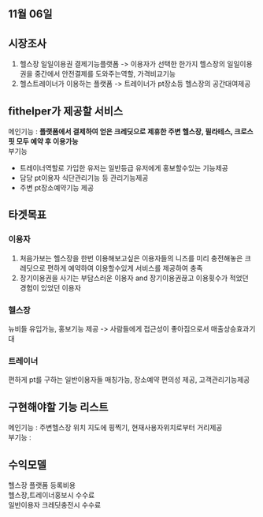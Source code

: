 ## 11월 06일 

## 시장조사
1. 헬스장 일일이용권 결제기능플랫폼 -> 이용자가 선택한 한가지 헬스장의 일일이용권을 중간에서 안전결제를 도와주는역할, 가격비교기능  
2. 헬스트레이너가 이용하는 플랫폼 -> 트레이너가 pt장소등 헬스장의 공간대여제공  

## fithelper가 제공할 서비스
메인기능 : **플랫폼에서 결제하여 얻은 크레딧으로 제휴한 주변 헬스장, 필라테스, 크로스핏 모두 예약 후 이용가능**   
부기능 
- 트레이너역할로 가입한 유저는 일반등급 유저에게 홍보할수있는 기능제공
- 담당 pt이용자 식단관리기능 등 관리기능제공
- 주변 pt장소예약기능 제공
  
## 타겟목표
### 이용자  
1. 처음가보는 헬스장을 한번 이용해보고싶은 이용자들의 니즈를 미리 충전해놓은 크레딧으로 편하게 예약하여 이용할수있게 서비스를 제공하여 충족   
2. 장기이용권을 사기는 부담스러운 이용자 and 장기이용권끊고 이용횟수가 적었던 경험이 있었던 이용자  

### 헬스장  
뉴비들 유입가능, 홍보기능 제공 -> 사람들에게 접근성이 좋아짐으로서 매출상승효과기대   

### 트레이너  
편하게 pt를 구하는 일반이용자들 매칭가능, 장소예약 편의성 제공, 고객관리기능제공   

## 구현해야할 기능 리스트
메인기능 : 주변헬스장 위치 지도에 핑찍기, 현재사용자위치로부터 거리제공  
부기능 : 


## 수익모델
헬스장 플랫폼 등록비용  
헬스장,트레이너홍보시 수수료  
일반이용자 크레딧충전시 수수료  
 
